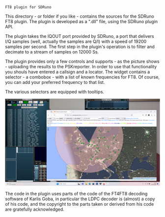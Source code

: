     FT8 plugin for SDRuno

This directory - or folder if you like - contains the sources for
the SDRuno FT8 plugin.
The plugin is developed as a ".dll" file, using the SDRuno plugin API.

The plugin takes the IQOUT port provided by SDRuno, a port that delivers
I/Q samples (well, actually the samples are Q/I) with a speed of 19200
samples per second.
The first step in the plugin's operation is to filter and decimate to
a stream of samples on 12000 Ss.

The plugin provides only a few controls and supports - as the picture shows - uploading the results to the PSKreporter.
In order to use that functionality you shouls have entered a callsign and 
a locator. 
The widget contains a selector - a combobox - with a list of known frequencies
for FT8. Of course, you can add your preferred frequency to that list.

The various selectors are equipped with tooltips.

![overview](/ft8-widget.png?raw=true)

The code in the plugin uses parts of the code of the FT4FT8 decoding
software of Karlis Goba, in particular the LDPC decoder is (almost)
a copy of his code, and the copyright
to the parts taken or derived from his code are gratefully acknowledged.


